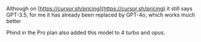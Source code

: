 <!--
date: 2024-05-23T20:08:06
-->

Although on [https://cursor.sh/pricing](https://cursor.sh/pricing)  it still says GPT-3.5, for me it has already been replaced by GPT-4o, which works much better

Phind in the Pro plan also added this model to 4 turbo and opus.